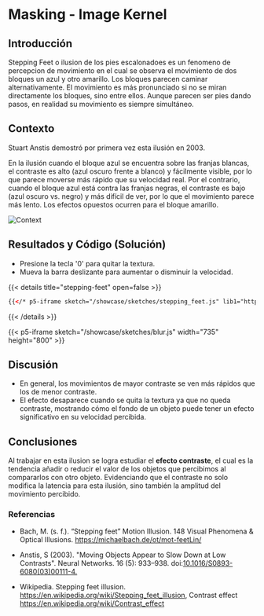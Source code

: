 # Masking - Image Kernel

## Introducción 

Stepping Feet o ilusion de los pies escalonadoes es un fenomeno de percepcion de movimiento en el cual se observa el movimiento de dos bloques un azul y otro amarillo. Los bloques parecen caminar alternativamente. El movimiento es más pronunciado si no se miran directamente los bloques, sino entre ellos. Aunque parecen ser pies dando pasos, en realidad su movimiento es siempre simultáneo.


## Contexto

Stuart Anstis demostró por primera vez esta ilusión en 2003.

En la ilusión cuando el bloque azul se encuentra sobre las franjas blancas, el contraste es alto (azul oscuro frente a blanco) y fácilmente visible, por lo que parece moverse más rápido que su velocidad real. Por el contrario, cuando el bloque azul está contra las franjas negras, el contraste es bajo (azul oscuro vs. negro) y más difícil de ver, por lo que el movimiento parece más lento. Los efectos opuestos ocurren para el bloque amarillo.

![Context](/showcase/sketches//Fast_slow.jpg)


## Resultados y Código (Solución)
* Presione la tecla '0' para quitar la textura.
* Mueva la barra deslizante para aumentar o disminuir la velocidad.

{{< details title="stepping-feet" open=false >}}
```html
{{</* p5-iframe sketch="/showcase/sketches/stepping_feet.js" lib1="https://cdn.jsdelivr.net/gh/freshfork/p5.EasyCam@1.2.1/p5.easycam.min.js" width="735" height="360" */>}}
```
{{< /details >}}

{{< p5-iframe sketch="/showcase/sketches/blur.js" width="735" height="800" >}}


## Discusión

* En general, los movimientos de mayor contraste se ven más rápidos que los de menor contraste. 
* El efecto desaparece cuando se quita la textura ya que no queda contraste, mostrando cómo el fondo de un objeto puede tener un efecto significativo en su velocidad percibida.


## Conclusiones

Al trabajar en esta ilusion se logra estudiar el **efecto contraste**, el cual es la tendencia añadir o reducir el valor de los objetos que percibimos al compararlos con otro objeto. Evidenciando que el contraste no solo modifica la latencia para esta ilusión, sino también la amplitud del movimiento percibido.



### Referencias
* Bach, M. (s. f.). “Stepping feet” Motion Illusion. 148 Visual Phenomena & Optical Illusions. https://michaelbach.de/ot/mot-feetLin/

* Anstis, S (2003). "Moving Objects Appear to Slow Down at Low Contrasts". Neural Networks. 16 (5): 933–938. doi:[10.1016/S0893-6080(03)00111-4.](https://www.sciencedirect.com/science/article/abs/pii/S0893608003001114?via%3Dihub)

* Wikipedia. Stepping feet illusion. https://en.wikipedia.org/wiki/Stepping_feet_illusion, Contrast effect https://en.wikipedia.org/wiki/Contrast_effect



